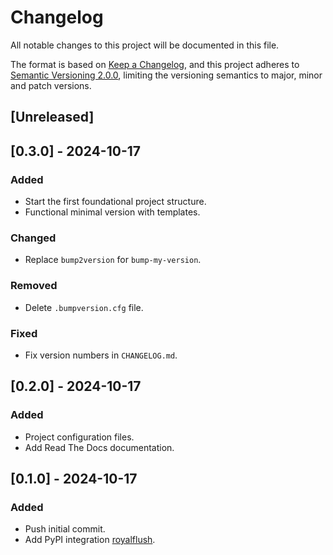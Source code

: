 # Changelog

All notable changes to this project will be documented in this file.

The format is based on [Keep a Changelog](https://keepachangelog.com/en/1.1.0/), and this project adheres to [Semantic Versioning 2.0.0](https://semver.org/spec/v2.0.0.html), limiting the versioning semantics to major, minor and patch versions.

## [Unreleased]

## [0.3.0] - 2024-10-17

### Added
- Start the first foundational project structure.
- Functional minimal version with templates.

### Changed
- Replace `bump2version` for `bump-my-version`.

### Removed
- Delete `.bumpversion.cfg` file.

### Fixed
- Fix version numbers in `CHANGELOG.md`.

## [0.2.0] - 2024-10-17

### Added
- Project configuration files.
- Add Read The Docs documentation.

## [0.1.0] - 2024-10-17

### Added
- Push initial commit.
- Add PyPI integration [royalflush](https://pypi.org/project/royalflush/).


